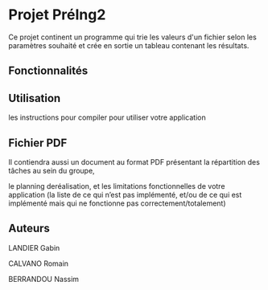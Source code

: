 # Projet PréIng2

Ce projet continent un programme qui trie les valeurs d'un fichier selon les paramètres souhaité et crée en sortie un tableau contenant les résultats.


## Fonctionnalités
  

## Utilisation

les instructions pour compiler
pour utiliser votre application

## Fichier PDF

Il contiendra aussi un document au format PDF
présentant la répartition des tâches au sein du groupe, 

le planning deréalisation, et les limitations fonctionnelles de votre application
(la liste de ce qui n’est pas implémenté, et/ou de ce qui est implémenté mais qui
ne fonctionne pas correctement/totalement)



## Auteurs

LANDIER Gabin

CALVANO Romain

BERRANDOU Nassim
